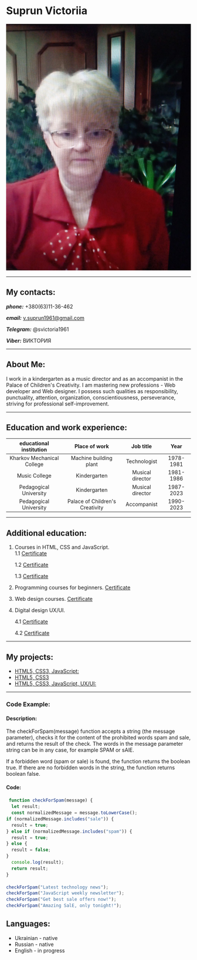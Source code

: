 # Suprun Victoriia 
![my photo](my-photo.jpg)

---
## My contacts: 
***phone:*** +380(63)11-36-462  

***email:*** v.suprun1961@gmail.com  

***Telegram:*** @svictoria1961  

***Viber:*** ВИКТОРИЯ


---
## About Me:
I work in a kindergarten as a music director and as an accompanist in the Palace of Children's Creativity.
I am mastering new professions - Web developer and Web designer. I possess such qualities as responsibility, punctuality, attention, organization, conscientiousness, perseverance, striving for professional self-improvement.


---
## Education and work experience:
educational institution | Place of work | Job title | Year
:-----------------------:|:------------------:|:---------:|:---------:
Kharkov Mechanical College| Machine building plant| Technologist| 1978-1981
Music College| Kindergarten| Musical director| 1981-1986
Pedagogical University| Kindergarten| Musical director| 1987-2023
Pedagogical University| Palace of Children's Creativity| Accompanist| 1990-2023


---
## Additional education:
1. Courses in HTML, CSS and JavaScript.     
    1.1 [Certificate](front-end-javascript.jpg)  

    1.2 [Certificate](layout.png)  

    1.3 [Certificate](javascript.png)  

2. Programming courses for beginners.   [Certificate](programmirovanie.png)
3. Web design courses.   [Certificate](veb-designer.png)
4. Digital design UX/UI.  

    4.1 [Certificate](digital-design.png)  

    4.2 [Certificate](ux-ui-start.jpeg)  
    

---
## My projects: 
* [HTML5, CSS3, JavaScript:](https://viktoriya-s.github.io/music/)
* [HTML5, CSS3](https://viktoriya-s.github.io/resume-new/) 
* [HTML5, CSS3, JavaScript, UX/UI:](https://viktoriya-s.github.io/banderogys/)

---

### Code Example:
#### Description:

The checkForSpam(message) function accepts a string (the message parameter), checks it for the content of the prohibited words spam and sale, and returns the result of the check. The words in the message parameter string can be in any case, for example SPAM or sAlE.

If a forbidden word (spam or sale) is found, the function returns the boolean true.
If there are no forbidden words in the string, the function returns boolean false.

#### Сode:

```javascript
 function checkForSpam(message) {
  let result;
  const normalizedMessage = message.toLowerCase();
if (normalizedMessage.includes("sale")) {
  result = true;
} else if (normalizedMessage.includes("spam")) {
  result = true;
} else {
  result = false;
}
  console.log(result);
  return result;
}

checkForSpam("Latest technology news");
checkForSpam("JavaScript weekly newsletter");
checkForSpam("Get best sale offers now!");
checkForSpam("Amazing SalE, only tonight!");

```


## Languages:
* Ukrainian - native
* Russian - native
* English - in progress